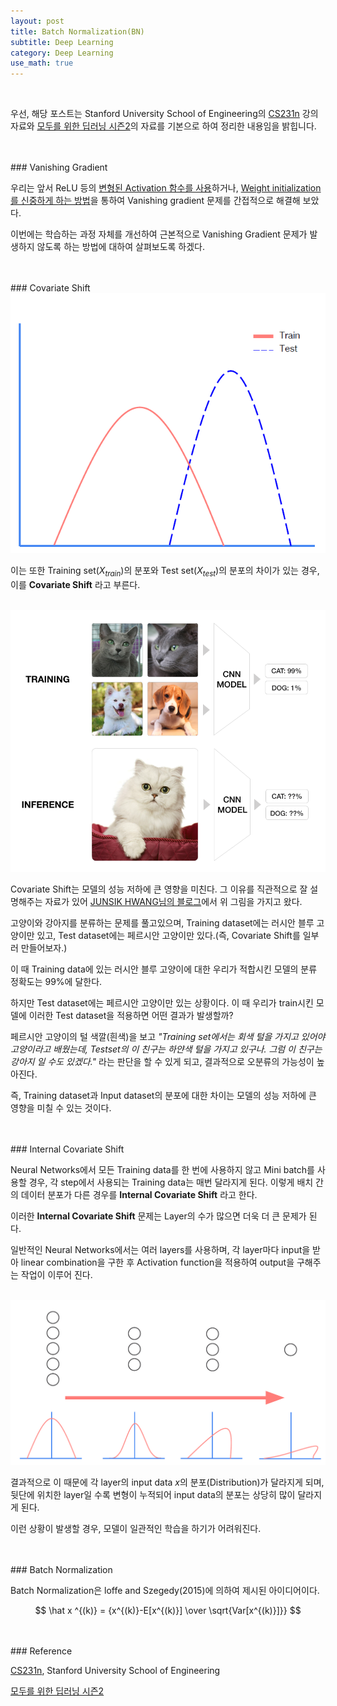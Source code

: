 ```yaml
---
layout: post
title: Batch Normalization(BN)
subtitle: Deep Learning
category: Deep Learning
use_math: true
---
```


<br>

우선, 해당 포스트는 Stanford University School of Engineering의 [CS231n](https://www.youtube.com/watch?v=_JB0AO7QxSA&list=PLC1qU-LWwrF64f4QKQT-Vg5Wr4qEE1Zxk&index=7) 강의자료와 [모두를 위한 딥러닝 시즌2](https://deeplearningzerotoall.github.io/season2/lec_pytorch.html)의 자료를 기본으로 하여 정리한 내용임을 밝힙니다.


<br>
<br>
### Vanishing Gradient

우리는 앞서 ReLU 등의 [변형된 Activation 함수를 사용](https://kjhov195.github.io/2020-01-07-activation_function_2/)하거나, [Weight initialization를 신중하게 하는 방법](https://kjhov195.github.io/2020-01-07-weight_initialization/)을 통하여 Vanishing gradient 문제를 간접적으로 해결해 보았다.

이번에는 학습하는 과정 자체를 개선하여 근본적으로 Vanishing Gradient 문제가 발생하지 않도록 하는 방법에 대하여 살펴보도록 하겠다.

<br>
<br>
### Covariate Shift


<br>

<center><img src = '/post_img/200108/image6.png' width="600"/></center>

이는 또한 Training set($X_{train}$)의 분포와 Test set($X_{test}$)의 분포의 차이가 있는 경우, 이를 __Covariate Shift__ 라고 부른다.

<br>

<center><img src = '/post_img/200108/image8.png' width="600"/></center>

Covariate Shift는 모델의 성능 저하에 큰 영향을 미친다. 그 이유를 직관적으로 잘 설명해주는 자료가 있어 [JUNSIK HWANG님의 블로그](https://jsideas.net/batch_normalization/)에서 위 그림을 가지고 왔다.

고양이와 강아지를 분류하는 문제를 풀고있으며, Training dataset에는 러시안 블루 고양이만 있고, Test dataset에는 페르시안 고양이만 있다.(즉, Covariate Shift를 일부러 만들어보자.)

이 때 Training data에 있는 러시안 블루 고양이에 대한 우리가 적합시킨 모델의 분류 정확도는 99%에 달한다.

하지만 Test dataset에는 페르시안 고양이만 있는 상황이다. 이 때 우리가 train시킨 모델에 이러한 Test dataset을 적용하면 어떤 결과가 발생할까?

페르시안 고양이의 털 색깔(흰색)을 보고 _"Training set에서는 회색 털을 가지고 있어야 고양이라고 배웠는데, Testset의 이 친구는 하얀색 털을 가지고 있구나. 그럼 이 친구는 강아지 일 수도 있겠다."_ 라는 판단을 할 수 있게 되고, 결과적으로 오분류의 가능성이 높아진다.

즉, Training dataset과 Input dataset의 분포에 대한 차이는 모델의 성능 저하에 큰 영향을 미칠 수 있는 것이다.


<br>
<br>
### Internal Covariate Shift

Neural Networks에서 모든 Training data를 한 번에 사용하지 않고 Mini batch를 사용할 경우, 각 step에서 사용되는 Training data는 매번 달라지게 된다. 이렇게 배치 간의 데이터 분포가 다른 경우를 __Internal Covariate Shift__ 라고 한다.

이러한 __Internal Covariate Shift__ 문제는 Layer의 수가 많으면 더욱 더 큰 문제가 된다.

일반적인 Neural Networks에서는 여러 layers를 사용하며, 각 layer마다 input을 받아 linear combination을 구한 후 Activation function을 적용하여 output을 구해주는 작업이 이루어 진다.

<br>

<center><img src = '/post_img/200108/image7.png' width="600"/></center>

결과적으로 이 때문에 각 layer의 input data $x$의 분포(Distribution)가 달라지게 되며, 뒷단에 위치한 layer일 수록 변형이 누적되어 input data의 분포는 상당히 많이 달라지게 된다.

이런 상황이 발생할 경우, 모델이 일관적인 학습을 하기가 어려워진다.



<br>
<br>
### Batch Normalization

Batch Normalization은 loffe and Szegedy(2015)에 의하여 제시된 아이디어이다.






$$ \hat x ^{(k)}  = {x^{(k)}-E[x^{(k)}] \over \sqrt{Var[x^{(k)}]}} $$



<br>
<br>
### Reference

[CS231n](https://www.youtube.com/watch?v=vT1JzLTH4G4&list=PLC1qU-LWwrF64f4QKQT-Vg5Wr4qEE1Zxk), Stanford University School of Engineering

[모두를 위한 딥러닝 시즌2](https://deeplearningzerotoall.github.io/season2/lec_pytorch.html)
